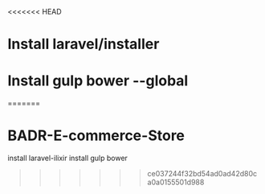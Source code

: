 <<<<<<< HEAD
# Install laravel/installer
# Install gulp bower --global
=======
# BADR-E-commerce-Store
install laravel-ilixir
install gulp bower
>>>>>>> ce037244f32bd54ad0ad42d80ca0a0155501d988
